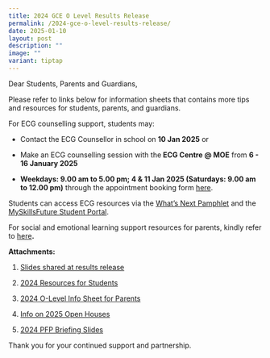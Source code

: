 ```yaml
---
title: 2024 GCE O Level Results Release
permalink: /2024-gce-o-level-results-release/
date: 2025-01-10
layout: post
description: ""
image: ""
variant: tiptap
---
```

<p>Dear Students, Parents and Guardians,</p>
<p>Please refer to links below for information sheets that contains more
tips and resources for students, parents, and guardians.</p>
<p>For ECG counselling support, students may:</p>
<ul data-tight="true" class="tight">
<li>
<p>Contact the ECG Counsellor in school on <strong>10 Jan 2025</strong> or</p>
</li>
<li>
<p>Make an ECG counselling session with the<strong> ECG Centre @ MOE</strong> from <strong>6 - 16&nbsp;January 2025</strong>
</p>
</li>
<li>
<p><strong>Weekdays: 9.00 am to 5.00 pm; 4 &amp; 11 Jan 2025 (Saturdays: 9.00 am to 12.00 pm)</strong> through
the appointment booking form <a href="https://go.gov.sg/moe-ecg-centre" rel="noopener nofollow" target="_blank">here</a>.</p>
</li>
</ul>
<p>Students can access ECG resources via the <a href="https://go.gov.sg/whats-next-olevel" rel="noopener nofollow" target="_blank">What’s Next Pamphlet</a> and
the <a href="https://go.gov.sg/MySFSec" rel="noopener nofollow" target="_blank">MySkillsFuture Student Portal</a>.</p>
<p>For social and emotional learning support resources for parents, kindly
refer to <a href="https://go.gov.sg/selresforparents" rel="noopener nofollow" target="_blank">here</a><strong>.</strong>
</p>
<p><strong>Attachments:</strong>
</p>
<ol data-tight="true" class="tight">
<li>
<p><a href="/files/1__2024_O_Level_Briefing_Slides_for_Students.pdf" rel="noopener nofollow" target="_blank">Slides shared at results release</a>
</p>
</li>
<li>
<p><a href="/files/2__2024_Resources_for_Students.pdf" rel="noopener nofollow" target="_blank">2024 Resources for Students</a>
</p>
</li>
<li>
<p><a href="/files/3__2024_O_Level_Infosheet_for_Parents.pdf" rel="noopener nofollow" target="_blank">2024 O-Level Info Sheet for Parents</a>
</p>
</li>
<li>
<p><a href="/files/4__Info_on_2025_Open_Houses.pdf" rel="noopener nofollow" target="_blank">Info on 2025 Open Houses</a>
</p>
</li>
<li>
<p><a href="/files/5__2024_PFP_Briefing_Slides.pdf" rel="noopener nofollow" target="_blank">2024 PFP Briefing Slides</a>
</p>
</li>
</ol>
<p>Thank you for your continued support and partnership.</p>